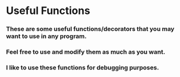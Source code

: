 # Useful Functions

### These are some useful functions/decorators that you may want to use in any program.

### Feel free to use and modify them as much as you want. 

### I like to use these functions for debugging purposes.